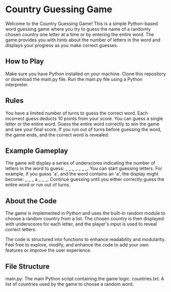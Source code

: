# Country Guessing Game
Welcome to the Country Guessing Game! This is a simple Python-based word guessing game where you try to guess the name of a randomly chosen country one letter at a time or by entering the entire word. The game provides you with hints about the number of letters in the word and displays your progress as you make correct guesses.

## How to Play
Make sure you have Python installed on your machine.
Clone this repository or download the main.py file.
Run the main.py file using a Python interpreter.
## Rules
You have a limited number of turns to guess the correct word.
Each incorrect guess deducts 10 points from your score.
You can guess a single letter or the entire word.
Guess the entire word correctly to win the game and see your final score.
If you run out of turns before guessing the word, the game ends, and the correct word is revealed.
## Example Gameplay
The game will display a series of underscores indicating the number of letters in the word to guess: _ _ _ _ _ _ _.
You can start guessing letters. For example, if you guess 'a', and the word contains an 'a', the display might become: _ _ _ a _ _ _.
Continue guessing until you either correctly guess the entire word or run out of turns.
## About the Code
The game is implemented in Python and uses the built-in random module to choose a random country from a list. The chosen country is then displayed with underscores for each letter, and the player's input is used to reveal correct letters.

The code is structured into functions to enhance readability and modularity. Feel free to explore, modify, and enhance the code to add your own features or improve the user experience.

## File Structure
main.py: The main Python script containing the game logic.
countries.txt: A list of countries used by the game to choose a random word.

